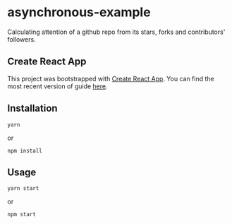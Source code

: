 # asynchronous-example
Calculating attention of a github repo from its stars, forks and contributors' followers.

## Create React App
This project was bootstrapped with [Create React App](https://github.com/facebook/create-react-app).
You can find the most recent version of guide [here](https://github.com/facebook/create-react-app/blob/master/packages/react-scripts/template/README.md).

## Installation
```
yarn
```
or
```
npm install
```

## Usage
```
yarn start
```
or
```
npm start
```
